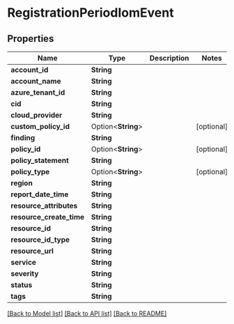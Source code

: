 # RegistrationPeriodIomEvent

## Properties

Name | Type | Description | Notes
------------ | ------------- | ------------- | -------------
**account_id** | **String** |  | 
**account_name** | **String** |  | 
**azure_tenant_id** | **String** |  | 
**cid** | **String** |  | 
**cloud_provider** | **String** |  | 
**custom_policy_id** | Option<**String**> |  | [optional]
**finding** | **String** |  | 
**policy_id** | Option<**String**> |  | [optional]
**policy_statement** | **String** |  | 
**policy_type** | Option<**String**> |  | [optional]
**region** | **String** |  | 
**report_date_time** | **String** |  | 
**resource_attributes** | **String** |  | 
**resource_create_time** | **String** |  | 
**resource_id** | **String** |  | 
**resource_id_type** | **String** |  | 
**resource_url** | **String** |  | 
**service** | **String** |  | 
**severity** | **String** |  | 
**status** | **String** |  | 
**tags** | **String** |  | 

[[Back to Model list]](../README.md#documentation-for-models) [[Back to API list]](../README.md#documentation-for-api-endpoints) [[Back to README]](../README.md)


